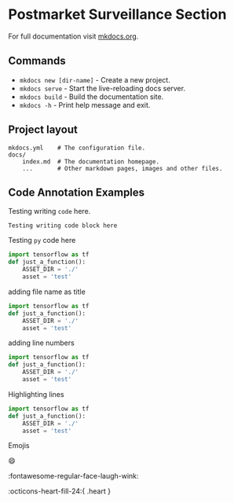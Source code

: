 # Postmarket Surveillance Section

For full documentation visit [mkdocs.org](https://www.mkdocs.org).

## Commands

* `mkdocs new [dir-name]` - Create a new project.
* `mkdocs serve` - Start the live-reloading docs server.
* `mkdocs build` - Build the documentation site.
* `mkdocs -h` - Print help message and exit.

## Project layout

    mkdocs.yml    # The configuration file.
    docs/
        index.md  # The documentation homepage.
        ...       # Other markdown pages, images and other files.

## Code Annotation Examples

Testing writing `code` here.

```
Testing writing code block here

```

Testing `py` code here

```py
import tensorflow as tf
def just_a_function():
    ASSET_DIR = './'
    asset = 'test'
```
adding file name as title

```py title='this_is_filename.py'
import tensorflow as tf
def just_a_function():
    ASSET_DIR = './'
    asset = 'test'
```
adding line numbers

```py title='this_is_filename.py' linenums="1"
import tensorflow as tf
def just_a_function():
    ASSET_DIR = './'
    asset = 'test'
```
Highlighting lines

```py title='this_is_filename.py' linenums="1" hl_lines="2 3"
import tensorflow as tf
def just_a_function():
    ASSET_DIR = './'
    asset = 'test'
```

Emojis

:smile:

:fontawesome-regular-face-laugh-wink:

:octicons-heart-fill-24:{ .heart }